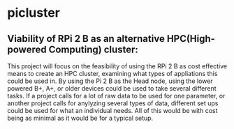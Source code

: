 # picluster

## Viability of RPi 2 B as an alternative HPC(High-powered Computing) cluster:

This project will focus on the feasibility of using the RPi 2 B as cost
effective means to create an HPC cluster, examining what types of
appliations this could be used in. By using the Pi 2 B as the Head node,
using the lower powered B+, A+, or older devices could be used to take
several different tasks. If a project calls for a lot of raw data to be
used for one parameter, or another project calls for anylyzing several
types of data, different set ups could be used for what an individual needs. 
All of this would be with cost being as minimal as it would be for a typical
setup.
